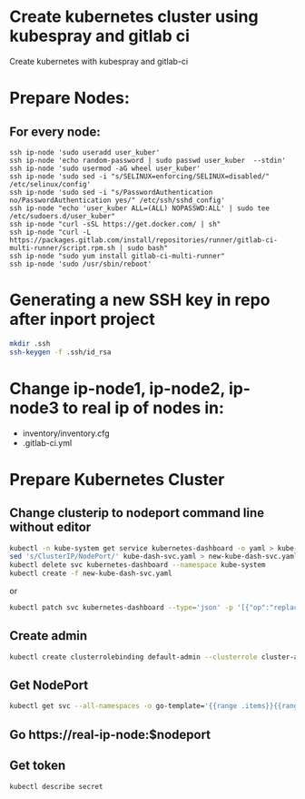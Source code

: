 # Create kubernetes cluster using kubespray and gitlab ci
Create kubernetes with kubespray and gitlab-ci

# Prepare Nodes:
## For every node:
```
ssh ip-node 'sudo useradd user_kuber'
ssh ip-node 'echo random-password | sudo passwd user_kuber  --stdin'
ssh ip-node 'sudo usermod -aG wheel user_kuber'
ssh ip-node 'sudo sed -i "s/SELINUX=enforcing/SELINUX=disabled/" /etc/selinux/config'
ssh ip-node 'sudo sed -i "s/PasswordAuthentication no/PasswordAuthentication yes/" /etc/ssh/sshd_config'
ssh ip-node "echo 'user_kuber ALL=(ALL) NOPASSWD:ALL' | sudo tee /etc/sudoers.d/user_kuber"
ssh ip-node "curl -sSL https://get.docker.com/ | sh"
ssh ip-node "curl -L https://packages.gitlab.com/install/repositories/runner/gitlab-ci-multi-runner/script.rpm.sh | sudo bash"
ssh ip-node "sudo yum install gitlab-ci-multi-runner"
ssh ip-node 'sudo /usr/sbin/reboot'
```

# Generating a new SSH key in repo after inport project
```sh
mkdir .ssh
ssh-keygen -f .ssh/id_rsa
```

# Change ip-node1, ip-node2, ip-node3 to real ip of nodes in:
  - inventory/inventory.cfg
  - .gitlab-ci.yml

# Prepare Kubernetes Cluster

## Change clusterip to nodeport command line without editor
```sh
kubectl -n kube-system get service kubernetes-dashboard -o yaml > kube-dash-svc.yaml
sed 's/ClusterIP/NodePort/' kube-dash-svc.yaml > new-kube-dash-svc.yaml
kubectl delete svc kubernetes-dashboard --namespace kube-system
kubectl create -f new-kube-dash-svc.yaml
```
or
```sh
kubectl patch svc kubernetes-dashboard --type='json' -p '[{"op":"replace","path":"/spec/type","value":"NodePort"}]'
```

## Create admin
```sh
kubectl create clusterrolebinding default-admin --clusterrole cluster-admin --serviceaccount=default:default
```
## Get NodePort
```sh
kubectl get svc --all-namespaces -o go-template='{{range .items}}{{range.spec.ports}}{{if .nodePort}}{{.nodePort}}{{"\n"}}{{end}}{{end}}{{end}}'
```
## Go https://real-ip-node:$nodeport

## Get token
```sh
kubectl describe secret
```

